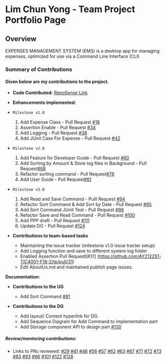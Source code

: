 # Lim Chun Yong - Team Project Portfolio Page

## Overview

EXPENSES MANAGEMENT SYSTEM (EMS) is a desktop app for managing expenses, optimized for use via a Command Line
Interface (CLI)

### Summary of Contributions
#### Given below are my contributions to the project.

* **Code Contributed:** [RepoSense Link](https://nus-tic4001-ay2122s1.github.io/tp-dashboard/?search=&sort=groupTitle&sortWithin=title&timeframe=commit&mergegroup=&groupSelect=groupByRepos&breakdown=true&checkedFileTypes=docs~functional-code~test-code~other&since=2021-09-17&tabOpen=true&tabType=authorship&zFR=false&tabAuthor=jr-mojito&tabRepo=AY2122S1-TIC4001-F18-2%2Ftp%5Bmaster%5D&authorshipIsMergeGroup=false&authorshipFileTypes=docs~functional-code~test-code~other&authorshipIsBinaryFileTypeChecked=false)


* **Enhancements implemented:**

* ```Milestone v1.0```
    1. Add Expense Class - Pull Request [#18](https://github.com/AY2122S1-TIC4001-F18-2/tp/pull/18)
    2. Assertion Enable - Pull Request [#34](https://github.com/AY2122S1-TIC4001-F18-2/tp/pull/34)
    3. Add Logging - Pull Request [#38](https://github.com/AY2122S1-TIC4001-F18-2/tp/pull/38)
    4. Add JUnit Case For Expense - Pull Request [#42](https://github.com/AY2122S1-TIC4001-F18-2/tp/pull/42)

* ```Milestone v2.0```
     1. Add Feature for Developer Guide - Pull Request [#60](https://github.com/AY2122S1-TIC4001-F18-2/tp/pull/60)
     2. Add Sorting by Amount & Store log files in Background - Pull Request[#68](https://github.com/AY2122S1-TIC4001-F18-2/tp/pull/68)
     3. Refactor sorting command - Pull Request[#78](https://github.com/AY2122S1-TIC4001-F18-2/tp/pull/78)
     4. Add User Guide - Pull Request[#81](https://github.com/AY2122S1-TIC4001-F18-2/tp/pull/81)

* ```Milestone v3.0```
    1. Add Read and Save Command  - Pulll Request [#94](https://github.com/AY2122S1-TIC4001-F18-2/tp/pull/94)
    1. Refactor Sort Command & Add Sort by Date - Pull Request [#95](https://github.com/AY2122S1-TIC4001-F18-2/tp/pull/95)
    2. Add Sort Command JUnit Test - Pull Request [#98](https://github.com/AY2122S1-TIC4001-F18-2/tp/pull/98)
    3. Refactor Save and Read Command - Pull Request [#100](https://github.com/AY2122S1-TIC4001-F18-2/tp/pull/100)
    5. Add PPP draft - Pull Request [#111](https://github.com/AY2122S1-TIC4001-F18-2/tp/pull/111)
    6. Update DG - Pull Request [#124](https://github.com/AY2122S1-TIC4001-F18-2/tp/pull/124)


* **Contributions to team-based tasks**
  * Maintaining the issue tracker (milestone v1.0 issue tracter setup)
  * Add Logging function and save to different system log folder
  * Enabled Assertion Pull Request[#31] (https://github.com/AY2122S1-TIC4001-F18-2/tp/pull/31)
  * Edit AboutUs.md and maintained publish page issues.


**Documentation:**

* **Contributions to the UG**
  * Add Sort Command [#81](https://github.com/AY2122S1-TIC4001-F18-2/tp/pull/81 )
  
* **Contributions to the DG**
  * Add layout/ Content hyperlink for DG.
  * Add Sequence Diagram for Add Command to implementation part
  * Add Storage component API to design part [#130](https://github.com/AY2122S1-TIC4001-F18-2/tp/pull/130)

##### Review/mentoring contributions: 
  * Links to PRs reviewed: 
   [#29](https://github.com/AY2122S1-TIC4001-F18-2/tp/pull/29)
    [#41](https://github.com/AY2122S1-TIC4001-F18-2/tp/pull/41)
    [#46](https://github.com/AY2122S1-TIC4001-F18-2/tp/pull/46)
    [#56](https://github.com/AY2122S1-TIC4001-F18-2/tp/pull/56)
    [#57](https://github.com/AY2122S1-TIC4001-F18-2/tp/pull/57)
    [#62](https://github.com/AY2122S1-TIC4001-F18-2/tp/pull/62)
    [#63](https://github.com/AY2122S1-TIC4001-F18-2/tp/pull/63)
    [#67](https://github.com/AY2122S1-TIC4001-F18-2/tp/pull/67)
    [#71](https://github.com/AY2122S1-TIC4001-F18-2/tp/pull/71)
    [#72](https://github.com/AY2122S1-TIC4001-F18-2/tp/pull/72)
    [#73](https://github.com/AY2122S1-TIC4001-F18-2/tp/pull/73)
    [#83](https://github.com/AY2122S1-TIC4001-F18-2/tp/pull/83)
    [#93](https://github.com/AY2122S1-TIC4001-F18-2/tp/pull/93)
    [#96](https://github.com/AY2122S1-TIC4001-F18-2/tp/pull/96)
    [#101](https://github.com/AY2122S1-TIC4001-F18-2/tp/pull/101)
    [#122](https://github.com/AY2122S1-TIC4001-F18-2/tp/pull/122)
    [#128](https://github.com/AY2122S1-TIC4001-F18-2/tp/pull/128)



